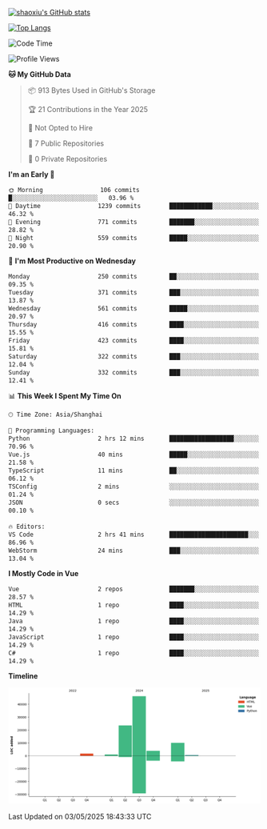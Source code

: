[![shaoxiu's GitHub stats](https://github-readme-stats.vercel.app/api?username=shaoxiu&count_private=true&show_icons=true)](https://github.com/anuraghazra/github-readme-stats)

[![Top Langs](https://github-readme-stats.vercel.app/api/top-langs/?username=shaoxiu&layout=compact)](https://github.com/anuraghazra/github-readme-stats)


<!--START_SECTION:waka-->
![Code Time](http://img.shields.io/badge/Code%20Time-181%20hrs%2059%20mins-blue)

![Profile Views](http://img.shields.io/badge/Profile%20Views-0-blue)

**🐱 My GitHub Data** 

> 📦 913 Bytes Used in GitHub's Storage 
 > 
> 🏆 21 Contributions in the Year 2025
 > 
> 🚫 Not Opted to Hire
 > 
> 📜 7 Public Repositories 
 > 
> 🔑 0 Private Repositories 
 > 
**I'm an Early 🐤** 

```text
🌞 Morning                106 commits         █░░░░░░░░░░░░░░░░░░░░░░░░   03.96 % 
🌆 Daytime                1239 commits        ████████████░░░░░░░░░░░░░   46.32 % 
🌃 Evening                771 commits         ███████░░░░░░░░░░░░░░░░░░   28.82 % 
🌙 Night                  559 commits         █████░░░░░░░░░░░░░░░░░░░░   20.90 % 
```
📅 **I'm Most Productive on Wednesday** 

```text
Monday                   250 commits         ██░░░░░░░░░░░░░░░░░░░░░░░   09.35 % 
Tuesday                  371 commits         ███░░░░░░░░░░░░░░░░░░░░░░   13.87 % 
Wednesday                561 commits         █████░░░░░░░░░░░░░░░░░░░░   20.97 % 
Thursday                 416 commits         ████░░░░░░░░░░░░░░░░░░░░░   15.55 % 
Friday                   423 commits         ████░░░░░░░░░░░░░░░░░░░░░   15.81 % 
Saturday                 322 commits         ███░░░░░░░░░░░░░░░░░░░░░░   12.04 % 
Sunday                   332 commits         ███░░░░░░░░░░░░░░░░░░░░░░   12.41 % 
```


📊 **This Week I Spent My Time On** 

```text
🕑︎ Time Zone: Asia/Shanghai

💬 Programming Languages: 
Python                   2 hrs 12 mins       ██████████████████░░░░░░░   70.96 % 
Vue.js                   40 mins             █████░░░░░░░░░░░░░░░░░░░░   21.58 % 
TypeScript               11 mins             ██░░░░░░░░░░░░░░░░░░░░░░░   06.12 % 
TSConfig                 2 mins              ░░░░░░░░░░░░░░░░░░░░░░░░░   01.24 % 
JSON                     0 secs              ░░░░░░░░░░░░░░░░░░░░░░░░░   00.10 % 

🔥 Editors: 
VS Code                  2 hrs 41 mins       ██████████████████████░░░   86.96 % 
WebStorm                 24 mins             ███░░░░░░░░░░░░░░░░░░░░░░   13.04 % 
```

**I Mostly Code in Vue** 

```text
Vue                      2 repos             ███████░░░░░░░░░░░░░░░░░░   28.57 % 
HTML                     1 repo              ████░░░░░░░░░░░░░░░░░░░░░   14.29 % 
Java                     1 repo              ████░░░░░░░░░░░░░░░░░░░░░   14.29 % 
JavaScript               1 repo              ████░░░░░░░░░░░░░░░░░░░░░   14.29 % 
C#                       1 repo              ████░░░░░░░░░░░░░░░░░░░░░   14.29 % 
```



**Timeline**

![Lines of Code chart](https://raw.githubusercontent.com/shaoxiu/shaoxiu/main/assets/bar_graph.png)


 Last Updated on 03/05/2025 18:43:33 UTC
<!--END_SECTION:waka-->
